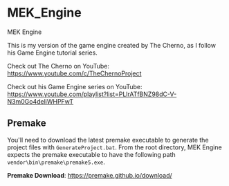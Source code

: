 # MEK_Engine
MEK Engine

This is my version of the game engine created by The Cherno, as I follow his Game Engine tutorial series.


Check out The Cherno on YouTube: https://www.youtube.com/c/TheChernoProject

Check out his Game Engine series on YouTube: https://www.youtube.com/playlist?list=PLlrATfBNZ98dC-V-N3m0Go4deliWHPFwT

## Premake
You'll need to download the latest premake executable to generate the project files with ```GenerateProject.bat```.
From the root directory, MEK Engine expects the premake executable to have the following path ```vendor\bin\premake\premake5.exe```.

**Premake Download**: https://premake.github.io/download/




